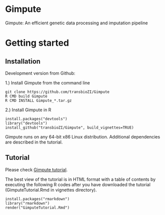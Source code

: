 # Gimpute
Gimpute: An efficient genetic data processing and imputation pipeline


# Getting started  

## Installation 
Development version from Github:

1.) Install Gimpute from the command line
```{r eval=FALSE}
git clone https://github.com/transbioZI/Gimpute
R CMD build Gimpute
R CMD INSTALL Gimpute_*.tar.gz
```
2.) Install Gimpute in R
```{r eval=FALSE}
install.packages("devtools")
library("devtools")
install_github("transbioZI/Gimpute", build_vignettes=TRUE)
```

Gimpute runs on any 64-bit x86 Linux distribution. Additional dependencies are described in the tutorial.

## Tutorial
Please check [Gimpute tutorial](https://github.com/transbioZI/Gimpute/blob/master/vignettes/GimputeTutorial.Rmd).

The best view of the tutorial is in HTML format with a table of contents by executing the following R codes after you have downloaded the tutorial (GimputeTutorial.Rmd in vignettes directory).

```{r eval=FALSE}
install.packages("rmarkdown")
library("rmarkdown")
render("GimputeTutorial.Rmd")
```
